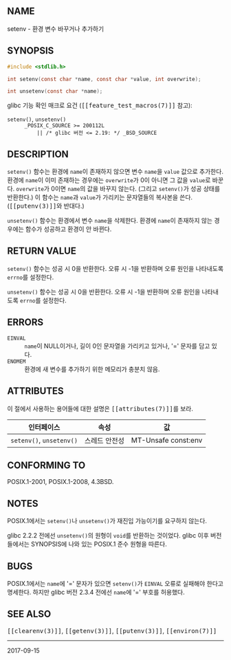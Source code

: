 ## NAME

setenv - 환경 변수 바꾸거나 추가하기

## SYNOPSIS

```c
#include <stdlib.h>

int setenv(const char *name, const char *value, int overwrite);

int unsetenv(const char *name);
```

glibc 기능 확인 매크로 요건 (<tt>[[feature_test_macros(7)]]</tt> 참고):

<dl>
<dt><code>setenv()</code>, <code>unsetenv()</code></dt>
<dd>
<code>_POSIX_C_SOURCE >= 200112L</code><br>
<code>    || /* glibc 버전 <= 2.19: */ _BSD_SOURCE</code>
</dd>
</dl>

## DESCRIPTION

`setenv()` 함수는 환경에 `name`이 존재하지 않으면 변수 `name`을 `value` 값으로 추가한다. 환경에 `name`이 이미 존재하는 경우에는 `overwrite`가 0이 아니면 그 값을 `value`로 바꾼다. `overwrite`가 0이면 `name`의 값을 바꾸지 않는다. (그리고 `setenv()`가 성공 상태를 반환한다.) 이 함수는 `name`과 `value`가 가리키는 문자열들의 복사본을 쓴다. (<tt>[[putenv(3)]]</tt>와 반대다.)

`unsetenv()` 함수는 환경에서 변수 `name`을 삭제한다. 환경에 `name`이 존재하지 않는 경우에는 함수가 성공하고 환경이 안 바뀐다.

## RETURN VALUE

`setenv()` 함수는 성공 시 0을 반환한다. 오류 시 -1을 반환하며 오류 원인을 나타내도록 `errno`를 설정한다.

`unsetenv()` 함수는 성공 시 0을 반환한다. 오류 시 -1을 반환하며 오류 원인을 나타내도록 `errno`를 설정한다.

## ERRORS

<dl>
<dt><code>EINVAL</code></dt>
<dd><code>name</code>이 NULL이거나, 길이 0인 문자열을 가리키고 있거나, '=' 문자를 담고 있다.</dd>
<dt><code>ENOMEM</code></dt>
<dd>환경에 새 변수를 추가하기 위한 메모리가 충분치 않음.</dd>
</dl>

## ATTRIBUTES

이 절에서 사용하는 용어들에 대한 설명은 <tt>[[attributes(7)]]</tt>를 보라.

| 인터페이스 | 속성 | 값 |
| --- | --- | --- |
| `setenv()`, `unsetenv()` | 스레드 안전성 | MT-Unsafe const:env |

## CONFORMING TO

POSIX.1-2001, POSIX.1-2008, 4.3BSD.

## NOTES

POSIX.1에서는 `setenv()`나 `unsetenv()`가 재진입 가능이기를 요구하지 않는다.

glibc 2.2.2 전에선 `unsetenv()`의 원형이 `void`를 반환하는 것이었다. glibc 이후 버전들에서는 SYNOPSIS에 나와 있는 POSIX.1 준수 원형을 따른다.

## BUGS

POSIX.1에서는 `name`에 '=' 문자가 있으면 `setenv()`가 `EINVAL` 오류로 실패해야 한다고 명세한다. 하지만 glibc 버전 2.3.4 전에선 `name`에 '=' 부호를 허용했다.

## SEE ALSO

<tt>[[clearenv(3)]]</tt>, <tt>[[getenv(3)]]</tt>, <tt>[[putenv(3)]]</tt>, <tt>[[environ(7)]]</tt>

----

2017-09-15
